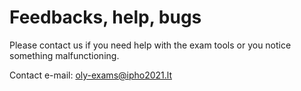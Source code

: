 # Feedbacks, help, bugs

Please contact us if you need help with the exam tools or you notice something malfunctioning.

Contact e-mail: [oly-exams@ipho2021.lt](mailto:oly-exams@ipho2021.lt)
